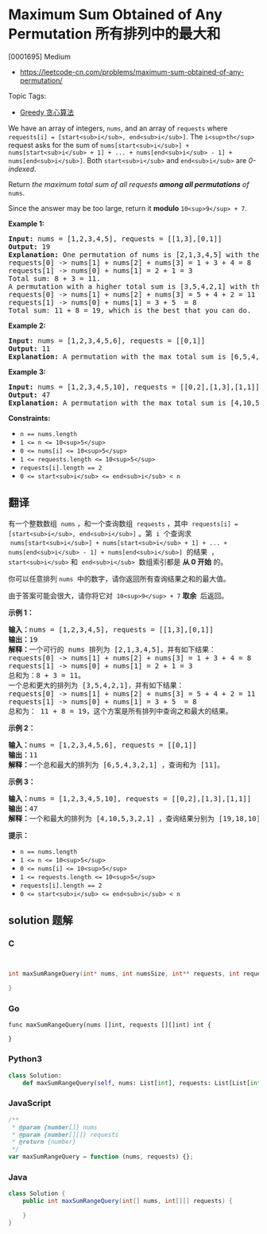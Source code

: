 # Maximum Sum Obtained of Any Permutation 所有排列中的最大和

[0001695] Medium

- https://leetcode-cn.com/problems/maximum-sum-obtained-of-any-permutation/

Topic Tags:

- [Greedy 贪心算法](https://leetcode-cn.com/tag/greedy/)

We have an array of integers, `nums`, and an array of `requests` where `requests[i] = [start<sub>i</sub>, end<sub>i</sub>]`. The `i<sup>th</sup>` request asks for the sum of `nums[start<sub>i</sub>] + nums[start<sub>i</sub> + 1] + ... + nums[end<sub>i</sub> - 1] + nums[end<sub>i</sub>]`. Both `start<sub>i</sub>` and `end<sub>i</sub>` are _0-indexed_.

Return _the maximum total sum of all requests **among all permutations** of_ `nums`.

Since the answer may be too large, return it **modulo** `10<sup>9</sup> + 7`.

**Example 1:**

<pre><strong>Input:</strong> nums = [1,2,3,4,5], requests = [[1,3],[0,1]]
<strong>Output:</strong> 19
<strong>Explanation:</strong> One permutation of nums is [2,1,3,4,5] with the following result: 
requests[0] -&gt; nums[1] + nums[2] + nums[3] = 1 + 3 + 4 = 8
requests[1] -&gt; nums[0] + nums[1] = 2 + 1 = 3
Total sum: 8 + 3 = 11.
A permutation with a higher total sum is [3,5,4,2,1] with the following result:
requests[0] -&gt; nums[1] + nums[2] + nums[3] = 5 + 4 + 2 = 11
requests[1] -&gt; nums[0] + nums[1] = 3 + 5  = 8
Total sum: 11 + 8 = 19, which is the best that you can do.
</pre>

**Example 2:**

<pre><strong>Input:</strong> nums = [1,2,3,4,5,6], requests = [[0,1]]
<strong>Output:</strong> 11
<strong>Explanation:</strong> A permutation with the max total sum is [6,5,4,3,2,1] with request sums [11].</pre>

**Example 3:**

<pre><strong>Input:</strong> nums = [1,2,3,4,5,10], requests = [[0,2],[1,3],[1,1]]
<strong>Output:</strong> 47
<strong>Explanation:</strong> A permutation with the max total sum is [4,10,5,3,2,1] with request sums [19,18,10].</pre>

**Constraints:**

- `n == nums.length`
- `1 <= n <= 10<sup>5</sup>`
- `0 <= nums[i] <= 10<sup>5</sup>`
- `1 <= requests.length <= 10<sup>5</sup>`
- `requests[i].length == 2`
- `0 <= start<sub>i</sub> <= end<sub>i</sub> < n`

## 翻译

有一个整数数组  `nums` ，和一个查询数组  `requests` ，其中  `requests[i] = [start<sub>i</sub>, end<sub>i</sub>]` 。第  `i`  个查询求  `nums[start<sub>i</sub>] + nums[start<sub>i</sub> + 1] + ... + nums[end<sub>i</sub> - 1] + nums[end<sub>i</sub>]`  的结果  ，`start<sub>i</sub>` 和  `end<sub>i</sub>`  数组索引都是 **从 0 开始** 的。

你可以任意排列 `nums`  中的数字，请你返回所有查询结果之和的最大值。

由于答案可能会很大，请你将它对  `10<sup>9</sup> + 7` **取余**  后返回。

**示例 1：**

<pre><strong>输入：</strong>nums = [1,2,3,4,5], requests = [[1,3],[0,1]]
<strong>输出：</strong>19
<strong>解释：</strong>一个可行的 nums 排列为 [2,1,3,4,5]，并有如下结果：
requests[0] -&gt; nums[1] + nums[2] + nums[3] = 1 + 3 + 4 = 8
requests[1] -&gt; nums[0] + nums[1] = 2 + 1 = 3
总和为：8 + 3 = 11。
一个总和更大的排列为 [3,5,4,2,1]，并有如下结果：
requests[0] -&gt; nums[1] + nums[2] + nums[3] = 5 + 4 + 2 = 11
requests[1] -&gt; nums[0] + nums[1] = 3 + 5  = 8
总和为： 11 + 8 = 19，这个方案是所有排列中查询之和最大的结果。
</pre>

**示例 2：**

<pre><strong>输入：</strong>nums = [1,2,3,4,5,6], requests = [[0,1]]
<strong>输出：</strong>11
<strong>解释：</strong>一个总和最大的排列为 [6,5,4,3,2,1] ，查询和为 [11]。</pre>

**示例 3：**

<pre><strong>输入：</strong>nums = [1,2,3,4,5,10], requests = [[0,2],[1,3],[1,1]]
<strong>输出：</strong>47
<strong>解释：</strong>一个和最大的排列为 [4,10,5,3,2,1] ，查询结果分别为 [19,18,10]。</pre>

**提示：**

- `n == nums.length`
- `1 <= n <= 10<sup>5</sup>`
- `0 <= nums[i] <= 10<sup>5</sup>`
- `1 <= requests.length <= 10<sup>5</sup>`
- `requests[i].length == 2`
- `0 <= start<sub>i</sub> <= end<sub>i</sub> < n`

## solution 题解

### C

```c


int maxSumRangeQuery(int* nums, int numsSize, int** requests, int requestsSize, int* requestsColSize){

}
```

### Go

```golang
func maxSumRangeQuery(nums []int, requests [][]int) int {

}
```

### Python3

```python
class Solution:
    def maxSumRangeQuery(self, nums: List[int], requests: List[List[int]]) -> int:
```

### JavaScript

```javascript
/**
 * @param {number[]} nums
 * @param {number[][]} requests
 * @return {number}
 */
var maxSumRangeQuery = function (nums, requests) {};
```

### Java

```java
class Solution {
    public int maxSumRangeQuery(int[] nums, int[][] requests) {

    }
}
```
